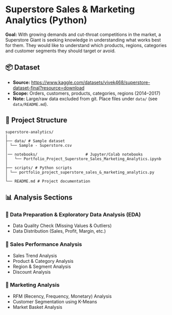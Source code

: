 # Superstore Sales & Marketing Analytics (Python)

**Goal:** With growing demands and cut-throat competitions in the market, a Superstore Giant is seeking knowledge in understanding what works best for them. They would like to understand which products, regions, categories and customer segments they should target or avoid.

## 📦 Dataset
- **Source:** https://www.kaggle.com/datasets/vivek468/superstore-dataset-final?resource=download
- **Scope:** Orders, customers, products, categories, regions (2014–2017)
- **Note:** Large/raw data excluded from git. Place files under `data/` (see `data/README.md`).

## 📂 Project Structure
```
superstore-analytics/
│
├── data/ # Sample dataset 
│ └── Sample - Superstore.csv
│
│── notebooks/                     # Jupyter/Colab notebooks
│   └── Portfolio_Project_Superstore_Sales_Marketing_Analytics.ipynb
│
├── scripts/ # Python scripts
│ └── portfolio_project_superstore_sales_&_marketing_analytics.py
│
└── README.md # Project documentation
```
## 📊 Analysis Sections
### 🔹 Data Preparation & Exploratory Data Analysis (EDA)
- Data Quality Check (Missing Values & Outliers)
- Data Distribution (Sales, Profit, Margin, etc.)

### 🔹 Sales Performance Analysis
- Sales Trend Analysis
- Product & Category Analysis
- Region & Segment Analysis
- Discount Analysis

### 🔹 Marketing Analysis
- RFM (Recency, Frequency, Monetary) Analysis
- Customer Segmentation using K-Means
- Market Basket Analysis
